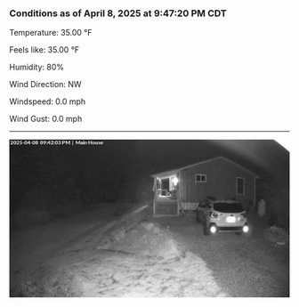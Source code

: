 ### Conditions as of April 8, 2025 at 9:47:20 PM CDT 

Temperature: 35.00 &deg;F

Feels like: 35.00 &deg;F

Humidity: 80%

Wind Direction: NW

Windspeed: 0.0 mph

Wind Gust: 0.0 mph

---

<img src="./images/latest.jpeg"/>

